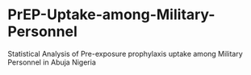 # PrEP-Uptake-among-Military-Personnel
Statistical Analysis of Pre-exposure prophylaxis uptake among Military Personnel in Abuja Nigeria
